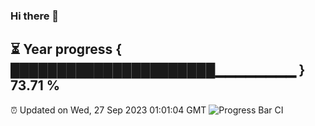 ### Hi there 👋
⏳ Year progress { ██████████████████████▁▁▁▁▁▁▁▁ } 73.71 %
---
⏰ Updated on Wed, 27 Sep 2023 01:01:04 GMT
![Progress Bar CI](https://github.com/liununu/liununu/workflows/Progress%20Bar%20CI/badge.svg)
